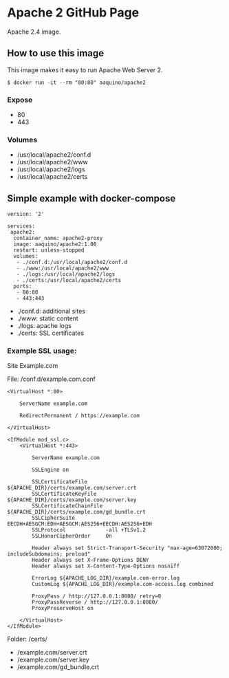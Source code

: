 # Apache 2 GitHub Page

Apache 2.4 image.

## How to use this image

This image makes it easy to run Apache Web Server 2.

```
$ docker run -it --rm "80:80" aaquino/apache2
```

### Expose
- 80
- 443

### Volumes
- /usr/local/apache2/conf.d
- /usr/local/apache2/www
- /usr/local/apache2/logs
- /usr/local/apache2/certs

## Simple example with docker-compose


```
version: '2'

services:
 apache2:
  container_name: apache2-proxy
  image: aaquino/apache2:1.00
  restart: unless-stopped
  volumes:
   - ./conf.d:/usr/local/apache2/conf.d
   - ./www:/usr/local/apache2/www
   - ./logs:/usr/local/apache2/logs
   - ./certs:/usr/local/apache2/certs
  ports:
   - 80:80
   - 443:443
```

- ./conf.d: additional sites
- ./www: static content
- ./logs: apache logs
- ./certs: SSL certificates

### Example SSL usage:

Site Example.com

File: /conf.d/example.com.conf

```
<VirtualHost *:80>

    ServerName example.com

    RedirectPermanent / https://example.com

</VirtualHost>

<IfModule mod_ssl.c>
    <VirtualHost *:443>
       
        ServerName example.com

        SSLEngine on

        SSLCertificateFile      ${APACHE_DIR}/certs/example.com/server.crt
        SSLCertificateKeyFile   ${APACHE_DIR}/certs/example.com/server.key
        SSLCertificateChainFile ${APACHE_DIR}/certs/example.com/gd_bundle.crt
        SSLCipherSuite          EECDH+AESGCM:EDH+AESGCM:AES256+EECDH:AES256+EDH
        SSLProtocol             -all +TLSv1.2
        SSLHonorCipherOrder     On

        Header always set Strict-Transport-Security "max-age=63072000; includeSubdomains; preload"
        Header always set X-Frame-Options DENY
        Header always set X-Content-Type-Options nosniff

        ErrorLog ${APACHE_LOG_DIR}/example.com-error.log
        CustomLog ${APACHE_LOG_DIR}/example.com-access.log combined

        ProxyPass / http://127.0.0.1:8080/ retry=0
        ProxyPassReverse / http://127.0.0.1:8080/
        ProxyPreserveHost on

    </VirtualHost>
</IfModule>
```

Folder: /certs/
- /example.com/server.crt
- /example.com/server.key
- /example.com/gd_bundle.crt
